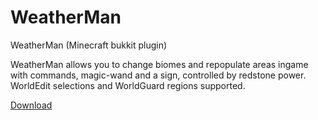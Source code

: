 # WeatherMan
WeatherMan (Minecraft bukkit plugin)

WeatherMan allows you to change biomes and repopulate areas ingame with commands,
magic-wand and a sign, controlled by redstone power.
WorldEdit selections and WorldGuard regions supported.

[Download](https://dev.bukkit.org/bukkit-plugins/weatherman/)
